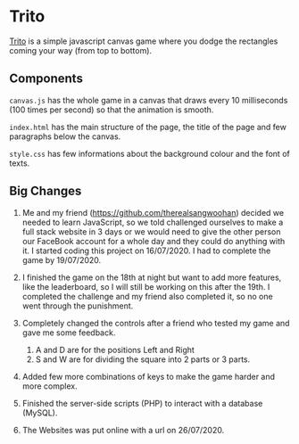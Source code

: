 # Trito

[Trito](https://mathusan.net/Trito/index.html) is a simple javascript canvas game where you dodge the rectangles coming your way (from top to bottom).

## Components
`canvas.js` has the whole game in a canvas that draws every 10 milliseconds (100 times per second) so that the animation is smooth.

`index.html` has the main structure of the page, the title of the page and few paragraphs below the canvas.

`style.css` has few informations about the background colour and the font of texts.

## Big Changes
1. Me and my friend (https://github.com/therealsangwoohan) decided we needed to learn JavaScript, so we told challenged ourselves to make a full stack website in 3 days or we would need to give the other person our FaceBook account for a whole day and they could do anything with it. I started coding this project on 16/07/2020. I had to complete the game by 19/07/2020.

2. I finished the game on the 18th at night but want to add more features, like the leaderboard, so I will still be working on this after the 19th. I completed the challenge and my friend also completed it, so no one went through the punishment.

3. Completely changed the controls after a friend who tested my game and gave me some feedback.
	1. A and D are for the positions Left and Right
	1. S and W are for dividing the square into 2 parts or 3 parts.

4. Added few more combinations of keys to make the game harder and more complex. 

5. Finished the server-side scripts (PHP) to interact with a database (MySQL). 

6. The Websites was put online with a url on 26/07/2020. 
